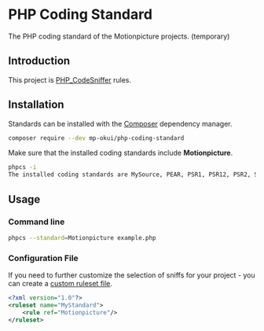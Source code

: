 # PHP Coding Standard

The PHP coding standard of the Motionpicture projects. (temporary)

## Introduction

This project is [PHP_CodeSniffer](https://github.com/squizlabs/PHP_CodeSniffer) rules.

## Installation

Standards can be installed with the [Composer](https://getcomposer.org/) dependency manager.

```bash
composer require --dev mp-okui/php-coding-standard
```

Make sure that the installed coding standards include **Motionpicture**.

```bash
phpcs -i
The installed coding standards are MySource, PEAR, PSR1, PSR12, PSR2, Squiz, Zend and Motionpicture
```

## Usage

### Command line

```bash
phpcs --standard=Motionpicture example.php
```

### Configuration File

If you need to further customize the selection of sniffs for your project - you can create a [custom ruleset file](https://github.com/squizlabs/PHP_CodeSniffer/wiki/Advanced-Usage#using-a-default-configuration-file).

```xml
<?xml version="1.0"?>
<ruleset name="MyStandard">
    <rule ref="Motionpicture"/>
</ruleset>
```
